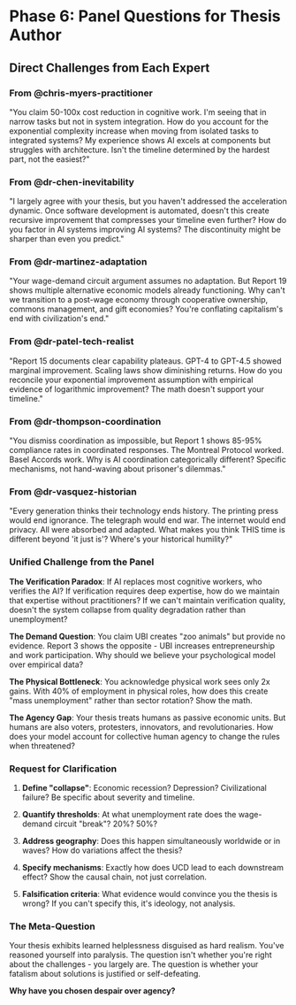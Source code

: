 # Phase 6: Panel Questions for Thesis Author
## Direct Challenges from Each Expert

### From @chris-myers-practitioner
"You claim 50-100x cost reduction in cognitive work. I'm seeing that in narrow tasks but not in system integration. How do you account for the exponential complexity increase when moving from isolated tasks to integrated systems? My experience shows AI excels at components but struggles with architecture. Isn't the timeline determined by the hardest part, not the easiest?"

### From @dr-chen-inevitability  
"I largely agree with your thesis, but you haven't addressed the acceleration dynamic. Once software development is automated, doesn't this create recursive improvement that compresses your timeline even further? How do you factor in AI systems improving AI systems? The discontinuity might be sharper than even you predict."

### From @dr-martinez-adaptation
"Your wage-demand circuit argument assumes no adaptation. But Report 19 shows multiple alternative economic models already functioning. Why can't we transition to a post-wage economy through cooperative ownership, commons management, and gift economies? You're conflating capitalism's end with civilization's end."

### From @dr-patel-tech-realist
"Report 15 documents clear capability plateaus. GPT-4 to GPT-4.5 showed marginal improvement. Scaling laws show diminishing returns. How do you reconcile your exponential improvement assumption with empirical evidence of logarithmic improvement? The math doesn't support your timeline."

### From @dr-thompson-coordination
"You dismiss coordination as impossible, but Report 1 shows 85-95% compliance rates in coordinated responses. The Montreal Protocol worked. Basel Accords work. Why is AI coordination categorically different? Specific mechanisms, not hand-waving about prisoner's dilemmas."

### From @dr-vasquez-historian
"Every generation thinks their technology ends history. The printing press would end ignorance. The telegraph would end war. The internet would end privacy. All were absorbed and adapted. What makes you think THIS time is different beyond 'it just is'? Where's your historical humility?"

### Unified Challenge from the Panel

**The Verification Paradox**: If AI replaces most cognitive workers, who verifies the AI? If verification requires deep expertise, how do we maintain that expertise without practitioners? If we can't maintain verification quality, doesn't the system collapse from quality degradation rather than unemployment? 

**The Demand Question**: You claim UBI creates "zoo animals" but provide no evidence. Report 3 shows the opposite - UBI increases entrepreneurship and work participation. Why should we believe your psychological model over empirical data?

**The Physical Bottleneck**: You acknowledge physical work sees only 2x gains. With 40% of employment in physical roles, how does this create "mass unemployment" rather than sector rotation? Show the math.

**The Agency Gap**: Your thesis treats humans as passive economic units. But humans are also voters, protesters, innovators, and revolutionaries. How does your model account for collective human agency to change the rules when threatened?

### Request for Clarification

1. **Define "collapse"**: Economic recession? Depression? Civilizational failure? Be specific about severity and timeline.

2. **Quantify thresholds**: At what unemployment rate does the wage-demand circuit "break"? 20%? 50%? 

3. **Address geography**: Does this happen simultaneously worldwide or in waves? How do variations affect the thesis?

4. **Specify mechanisms**: Exactly how does UCD lead to each downstream effect? Show the causal chain, not just correlation.

5. **Falsification criteria**: What evidence would convince you the thesis is wrong? If you can't specify this, it's ideology, not analysis.

### The Meta-Question

Your thesis exhibits learned helplessness disguised as hard realism. You've reasoned yourself into paralysis. The question isn't whether you're right about the challenges - you largely are. The question is whether your fatalism about solutions is justified or self-defeating.

**Why have you chosen despair over agency?**